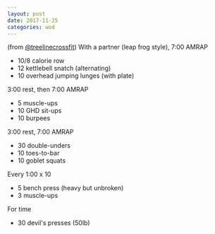 ```yaml
---
layout: post
date: 2017-11-25
categories: wod
---
```


<!--
**Chris - <span></span>**
-->

(from [@treelinecrossfit](http://www.treelinecrossfit.com)) With a partner (leap frog style), 7:00 AMRAP
- 10/8 calorie row
- 12 kettlebell snatch (alternating)
- 10 overhead jumping lunges (with plate)

3:00 rest, then 7:00 AMRAP
- 5 muscle-ups
- 10 GHD sit-ups
- 10 burpees

3:00 rest, 7:00 AMRAP
- 30 double-unders
- 10 toes-to-bar
- 10 goblet squats

Every 1:00 x 10
- 5 bench press (heavy but unbroken)
- 3 muscle-ups

For time
- 30 devil's presses (50lb)
